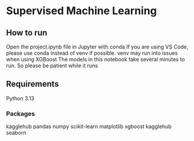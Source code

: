 # Supervised Machine Learning

## How to run
Open the project.ipynb file in Jupyter with conda
If you are using VS Code, please use conda instead of venv if possible. venv may run into issues when using XGBoost
The models in this notebook take several minutes to run. So please be patient while it runs

## Requirements
Python 3.13

### Packages
kagglehub
pandas
numpy
scikit-learn
matplotlib
xgboost
kagglehub
seaborn
